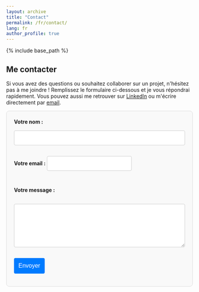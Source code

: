 ```yaml
---
layout: archive
title: "Contact"
permalink: /fr/contact/
lang: fr
author_profile: true
---
```

{% include base_path %}

## Me contacter

Si vous avez des questions ou souhaitez collaborer sur un projet, n'hésitez pas à me joindre ! Remplissez le formulaire ci-dessous et je vous répondrai rapidement. Vous pouvez aussi me retrouver sur [LinkedIn](https://www.linkedin.com/in/anthonylegourrierec) ou m'écrire directement par [email](mailto:anthonylegourrierec@gmail.com).

<form action="https://formspree.io/f/xjkbznoz" method="POST" class="contact-form">
  <label for="name">Votre nom&nbsp;:</label>
  <input type="text" id="name" name="name" required>

  <label for="email">Votre email&nbsp;:</label>
  <input type="email" id="email" name="email" required>

  <label for="message">Votre message&nbsp;:</label>
  <textarea id="message" name="message" rows="5" required></textarea>

  <button type="submit">Envoyer</button>
</form>

<style>
  .contact-form {
    display: flex;
    flex-direction: column;
    gap: 15px;
    max-width: 600px;
    margin: 0 auto;
    padding: 20px;
    border: 1px solid #ddd;
    border-radius: 8px;
    background-color: #f9f9f9;
  }
  .contact-form label {
    font-weight: bold;
  }
  .contact-form input,
  .contact-form textarea {
    padding: 10px;
    font-size: 16px;
    border: 1px solid #ccc;
    border-radius: 4px;
  }
  .contact-form button {
    padding: 12px;
    font-size: 16px;
    background-color: #007bff;
    color: white;
    border: none;
    border-radius: 4px;
    cursor: pointer;
    transition: background-color 0.3s ease;
  }
  .contact-form button:hover {
    background-color: #0056b3;
  }
</style>
